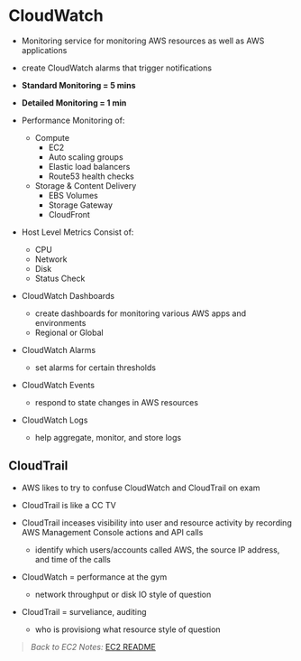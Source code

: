 # CloudWatch

* Monitoring service for monitoring AWS resources as well as AWS applications
* create CloudWatch alarms that trigger notifications
* **Standard Monitoring = 5 mins**
* **Detailed Monitoring = 1 min**
* Performance Monitoring of:
  * Compute
    * EC2
    * Auto scaling groups
    * Elastic load balancers
    * Route53 health checks
  * Storage & Content Delivery
    * EBS Volumes
    * Storage Gateway
    * CloudFront
* Host Level Metrics Consist of:
  * CPU
  * Network
  * Disk
  * Status Check

* CloudWatch Dashboards
  * create dashboards for monitoring various AWS apps and environments
  * Regional or Global
* CloudWatch Alarms
  * set alarms for certain thresholds
* CloudWatch Events
  * respond to state changes in AWS resources
* CloudWatch Logs
  * help aggregate, monitor, and store logs

## CloudTrail

* AWS likes to try to confuse CloudWatch and CloudTrail on exam
* CloudTrail is like a CC TV
* CloudTrail inceases visibility into user and resource activity by recording AWS Management Console actions and API calls
  * identify which users/accounts called AWS, the source IP address, and time of the calls

* CloudWatch = performance at the gym
  * network throughput or disk IO style of question
* CloudTrail = surveliance, auditing
  * who is provisiong what resource style of question

> *Back to EC2 Notes:* [EC2 README](./README.md)

